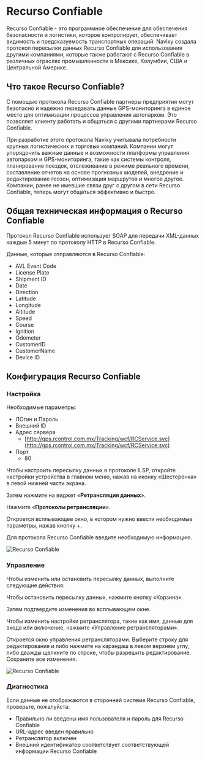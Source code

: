# Recurso Confiable

Recurso Confiable - это программное обеспечение для обеспечения безопасности и логистики, которое контролирует, обеспечивает видимость и предсказуемость транспортных операций. Navixy создала протокол пересылки данных Recurso Confiable для использования другими компаниями, которые также работают с Recurso Confiable в различных отраслях промышленности в Мексике, Колумбии, США и Центральной Америке.

## Что такое Recurso Confiable?

С помощью протокола Recurso Confiable партнеры предприятия могут безопасно и надежно передавать данные GPS-мониторинга в единое место для оптимизации процессов управления автопарком. Это позволяет клиенту работать и общаться с другими партнерами Recurso Confiable.

При разработке этого протокола Navixy учитывала потребности крупных логистических и торговых компаний. Компании могут упорядочить важные данные и возможности платформы управления автопарком и GPS-мониторинга, такие как системы контроля, планирование поездок, отслеживание в режиме реального времени, составление отчетов на основе прогнозных моделей, внедрение и редактирование геозон, оптимизация маршрутов и многое другое. Компании, ранее не имевшие связи друг с другом в сети Recurso Confiable, теперь могут общаться эффективно и быстро.

## Общая техническая информация о Recurso Confiable

Протокол Recurso Confiable использует SOAP для передачи XML-данных каждые 5 минут по протоколу HTTP в Recurso Confiable.

Данные, которые отправляются в Recurso Confiable:

- AVL Event Code
- License Plate
- Shipment ID
- Date
- Direction
- Latitude
- Longitude
- Altitude
- Speed
- Course
- Ignition
- Odometer
- CustomerID
- CustomerName
- Device ID

## Конфигурация Recurso Confiable

### Настройка

Необходимые параметры:

- ЛОгин и Пароль
- Внешний ID
- Адрес сервера
  - [http://gps.rcontrol.com.mx/Tracking/wcf/RCService.svc](http://gps.rcontrol.com.mx/Tracking/wcf/RCService.svc)
- Порт
  - 80

Чтобы настроить пересылку данных в протоколе ILSP, откройте настройки устройства в главном меню, нажав на иконку «Шестеренка» в левой нижней части экрана.

Затем нажмите на виджет «**Ретрансляция данных**».

Нажмите «**Протоколы ретрансляции**».

Откроется всплывающее окно, в котором нужно ввести необходимые параметры, нажав кнопку +.

Для протокола Recurso Confiable введите необходимую информацию.

![Recurso Confiable](https://www.navixy.com/wp-content/uploads/2022/10/pasted-image-0-1-1-600x120.png)

### Управление

Чтобы изменить или остановить пересылку данных, выполните следующие действия:

Чтобы остановить пересылку данных, нажмите кнопку «Корзина».

Затем подтвердите изменения во всплывающем окне.

Чтобы изменить настройки ретранслятора, такие как имя, данные для входа или включение, нажмите «Управление ретрансляторами».

Откроется окно управления ретрансляторами. Выберите строку для редактирования и либо нажмите на карандаш в левом верхнем углу, либо дважды щелкните по строке, чтобы разрешить редактирование. Сохраните все изменения.

![Recurso Confiable](https://www.navixy.com/wp-content/uploads/2022/10/pasted-image-0-3-600x107.png)

### Диагностика

Если данные не отображаются в сторонней системе Recurso Confiable, проверьте, пожалуйста:

- Правильно ли введены имя пользователя и пароль для Recurso Confiable
- URL-адрес введен правильно
- Ретранслятор включен
- Внешний идентификатор соответствует соответствующей информации Recurso Confiable